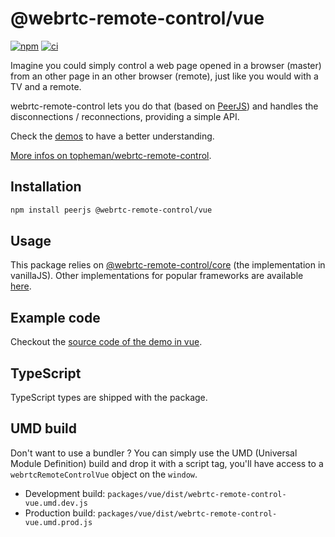 # @webrtc-remote-control/vue

[![npm](https://img.shields.io/npm/v/@webrtc-remote-control/vue?color=blue)](https://www.npmjs.com/package/@webrtc-remote-control/vue)
[![ci](https://github.com/topheman/webrtc-remote-control/actions/workflows/ci.yml/badge.svg)](https://github.com/topheman/webrtc-remote-control/actions/workflows/ci.yml)

Imagine you could simply control a web page opened in a browser (master) from an other page in an other browser (remote), just like you would with a TV and a remote.

webrtc-remote-control lets you do that (based on [PeerJS](https://peerjs.com)) and handles the disconnections / reconnections, providing a simple API.

Check the [demos](https://github.com/topheman/webrtc-remote-control/tree/master/demo#readme) to have a better understanding.

[More infos on topheman/webrtc-remote-control](https://github.com/topheman/webrtc-remote-control#readme).

## Installation

```sh
npm install peerjs @webrtc-remote-control/vue
```

## Usage

This package relies on [@webrtc-remote-control/core](https://github.com/topheman/webrtc-remote-control/tree/master/packages/core#readme) (the implementation in vanillaJS). Other implementations for popular frameworks are available [here](https://github.com/topheman/webrtc-remote-control/tree/master/packages).

## Example code

Checkout the [source code of the demo in vue](https://github.com/topheman/webrtc-remote-control/tree/master/demo/counter-vue).

## TypeScript

TypeScript types are shipped with the package.

## UMD build

Don't want to use a bundler ? You can simply use the UMD (Universal Module Definition) build and drop it with a script tag, you'll have access to a `webrtcRemoteControlVue` object on the `window`.

- Development build: `packages/vue/dist/webrtc-remote-control-vue.umd.dev.js`
- Production build: `packages/vue/dist/webrtc-remote-control-vue.umd.prod.js`
